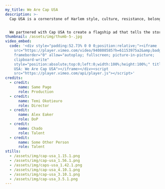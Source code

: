 ```yaml
---
my_title: We Are Cap USA
description: >-
  Cap USA is a cornerstone of Harlem style, culture, resistance, belonging.


  We partnered with Cap USA to create a flagship ad that tells the story of their come up and showcases the essential part that they play in their community.
thumbnail: /assets/img/thumb-5-.jpg
video_embed:
  code: '<div style="padding:52.73% 0 0 0;position:relative;"><iframe
    src="https://player.vimeo.com/video/940808585?h=61153975a2&amp;badge=0&amp;autopause=0&amp;player_id=0&amp;app_id=58479"
    frameborder="0" allow="autoplay; fullscreen; picture-in-picture;
    clipboard-write"
    style="position:absolute;top:0;left:0;width:100%;height:100%;" title="Cap
    USA: We Are Cap USA"></iframe></div><script
    src="https://player.vimeo.com/api/player.js"></script>'
credits:
  - credit:
      name: Same Page
      role: Production
  - credit:
      name: Temi Okotieuro
      role: Director
  - credit:
      name: Alex Eaker
      role: DoP
  - credit:
      name: Chado
      role: Talent
  - credit:
      name: Some Other Person
      role: Talent
stills:
  - /assets/img/cap-usa_1.15.1.png
  - /assets/img/cap-usa_1.56.1.png
  - /assets/img/caps-usa_1.42.1.png
  - /assets/img/cap-usa_4.10.1.png
  - /assets/img/cap-usa_3.10.1.png
  - /assets/img/cap-usa_3.5.1.png
---
```

